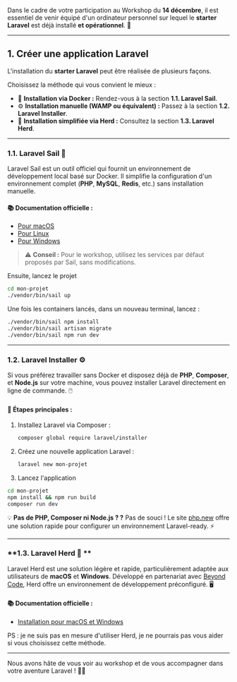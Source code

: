 Dans le cadre de votre participation au Workshop du **14 décembre**, il est essentiel de venir équipé d'un ordinateur personnel sur lequel le **starter Laravel** est déjà installé **et opérationnel**. 🚀

---

## 1. Créer une application Laravel

L'installation du **starter Laravel** peut être réalisée de plusieurs façons.

Choisissez la méthode qui vous convient le mieux :

- 🐳 **Installation via Docker :** Rendez-vous à la section **1.1. Laravel Sail**.
- ⚙️ **Installation manuelle (WAMP ou équivalent) :** Passez à la section **1.2. Laravel Installer**.
- 🌟 **Installation simplifiée via Herd :** Consultez la section **1.3. Laravel Herd**.

---

### **1.1. Laravel Sail 🐋**

Laravel Sail est un outil officiel qui fournit un environnement de développement local basé sur Docker. Il simplifie la configuration d'un environnement complet (**PHP**, **MySQL**, **Redis**, etc.) sans installation manuelle.

#### 📚 Documentation officielle :

- [Pour macOS](https://laravel.com/docs/11.x#sail-on-macos)
- [Pour Linux](https://laravel.com/docs/11.x#sail-on-linux)
- [Pour Windows](https://laravel.com/docs/11.x#sail-on-windows)

> ⚠️ **Conseil :** Pour le workshop, utilisez les services par défaut proposés par Sail, sans modifications.

Ensuite, lancez le projet

```bash
cd mon-projet
./vendor/bin/sail up
```

Une fois les containers lancés, dans un nouveau terminal, lancez :

```bash
./vendor/bin/sail npm install
./vendor/bin/sail artisan migrate
./vendor/bin/sail npm run dev
```

---

### **1.2. Laravel Installer ⚙️**

Si vous préférez travailler sans Docker et disposez déjà de **PHP**, **Composer**, et **Node.js** sur votre machine, vous pouvez installer Laravel directement en ligne de commande. 🖱️

#### 🚀 Étapes principales :

1. Installez Laravel via Composer :
    ```bash
    composer global require laravel/installer
    ```
2. Créez une nouvelle application Laravel :

    ```bash
    laravel new mon-projet
    ```

3. Lancez l'application

```bash
cd mon-projet
npm install && npm run build
composer run dev
```

💡 **Pas de PHP, Composer ni Node.js ? ?** Pas de souci ! Le site [php.new](https://php.new/) offre une solution rapide pour configurer un environnement Laravel-ready. ⚡


---

### **1.3. Laravel Herd 🐎 **

Laravel Herd est une solution légère et rapide, particulièrement adaptée aux utilisateurs de **macOS** et **Windows**. Développé en partenariat avec [Beyond Code](https://beyondco.de/), Herd offre un environnement de développement préconfiguré. 🖥️

#### 📚 Documentation officielle :

- [Installation pour macOS et Windows](https://herd.laravel.com/docs/windows/1/getting-started/installation)

PS : je ne suis pas en mesure d'utiliser Herd, je ne pourrais pas vous aider si vous choisissez cette méthode.

---

Nous avons hâte de vous voir au workshop et de vous accompagner dans votre aventure Laravel ! 🌟🎉
